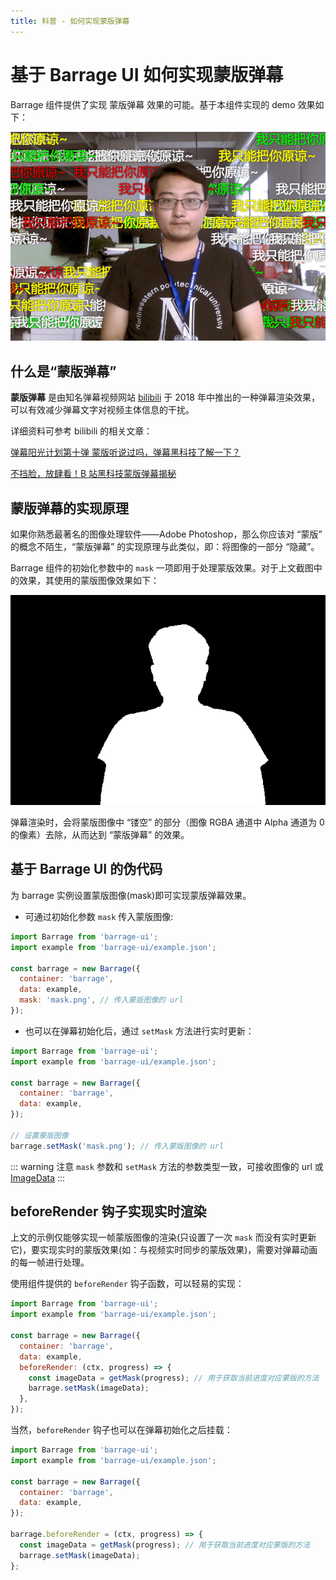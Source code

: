 ```yaml
---
title: 科普 - 如何实现蒙版弹幕
---
```


# 基于 Barrage UI 如何实现蒙版弹幕

Barrage 组件提供了实现 蒙版弹幕 效果的可能。基于本组件实现的 demo 效果如下：

![蒙版弹幕效果](../images/demo.png)

## 什么是“蒙版弹幕”

**蒙版弹幕** 是由知名弹幕视频网站 [bilibili](https://www.bilibili.com) 于 2018 年中推出的一种弹幕渲染效果，可以有效减少弹幕文字对视频主体信息的干扰。

详细资料可参考 bilibili 的相关文章：

[弹幕阳光计划第十弹 蒙版听说过吗，弹幕黑科技了解一下？](https://www.bilibili.com/read/cv534194/)

[不挡脸，放肆看！B 站黑科技蒙版弹幕揭秘](https://www.infoq.cn/article/2018%2F08%2Fbili-bili-mask-barrage)

## 蒙版弹幕的实现原理

如果你熟悉最著名的图像处理软件——Adobe Photoshop，那么你应该对 “蒙版” 的概念不陌生，“蒙版弹幕” 的实现原理与此类似，即：将图像的一部分 “隐藏”。

Barrage 组件的初始化参数中的 `mask` 一项即用于处理蒙版效果。对于上文截图中的效果，其使用的蒙版图像效果如下：

![蒙版图像](../images/mask.png)

弹幕渲染时，会将蒙版图像中 “镂空” 的部分（图像 RGBA 通道中 Alpha 通道为 0 的像素）去除，从而达到 “蒙版弹幕” 的效果。

## 基于 Barrage UI 的伪代码

为 barrage 实例设置蒙版图像(mask)即可实现蒙版弹幕效果。

* 可通过初始化参数 `mask` 传入蒙版图像:

```js
import Barrage from 'barrage-ui';
import example from 'barrage-ui/example.json';

const barrage = new Barrage({
  container: 'barrage',
  data: example,
  mask: 'mask.png', // 传入蒙版图像的 url
});
```

* 也可以在弹幕初始化后，通过 `setMask` 方法进行实时更新：

```js
import Barrage from 'barrage-ui';
import example from 'barrage-ui/example.json';

const barrage = new Barrage({
  container: 'barrage',
  data: example,
});

// 设置蒙版图像
barrage.setMask('mask.png'); // 传入蒙版图像的 url
```

::: warning 注意
`mask` 参数和 `setMask` 方法的参数类型一致，可接收图像的 url 或 [ImageData](https://developer.mozilla.org/zh-CN/docs/Web/API/ImageData)
:::

## beforeRender 钩子实现实时渲染

上文的示例仅能够实现一帧蒙版图像的渲染(只设置了一次 `mask` 而没有实时更新它)，要实现实时的蒙版效果(如：与视频实时同步的蒙版效果)，需要对弹幕动画的每一帧进行处理。

使用组件提供的 `beforeRender` 钩子函数，可以轻易的实现：

```js
import Barrage from 'barrage-ui';
import example from 'barrage-ui/example.json';

const barrage = new Barrage({
  container: 'barrage',
  data: example,
  beforeRender: (ctx, progress) => {
    const imageData = getMask(progress); // 用于获取当前进度对应蒙版的方法
    barrage.setMask(imageData);
  },
});
```

当然，`beforeRender` 钩子也可以在弹幕初始化之后挂载：

```js
import Barrage from 'barrage-ui';
import example from 'barrage-ui/example.json';

const barrage = new Barrage({
  container: 'barrage',
  data: example,
});

barrage.beforeRender = (ctx, progress) => {
  const imageData = getMask(progress); // 用于获取当前进度对应蒙版的方法
  barrage.setMask(imageData);
};
```